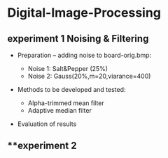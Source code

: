 # Digital-Image-Processing
## **experiment 1 Noising & Filtering**
+ Preparation – adding noise to board-orig.bmp:
   + Noise 1: Salt&Pepper (25%)
   + Noise 2: Gauss(20%,m=20,viarance=400)

+ Methods to be developed and tested:
   + Alpha-trimmed mean filter 
   + Adaptive median filter
+ Evaluation of results

## **experiment 2 
